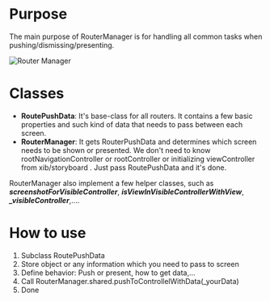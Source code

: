 # Purpose
The main purpose of RouterManager is for handling all common tasks when pushing/dismissing/presenting.   

![Router Manager](https://farm9.staticflickr.com/8566/29683846494_252708e59e_o_d.jpg)

# Classes
+ **RoutePushData**: It's base-class for all routers. It contains a few basic properties and such kind of data that needs to pass between each screen.
+ **RouterManager**: It gets RouterPushData and determines which screen needs to be shown or presented. We don't need to know rootNavigationController or rootController or initializing viewController from xib/storyboard . Just pass RoutePushData and it's done.
  
RouterManager also implement a few helper classes, such as ***screenshotForVisibleController***, ***isViewInVisibleControllerWithView***, ***_visibleController***,....

# How to use
1. Subclass RoutePushData
2. Store object or any information which you need to pass to screen
3. Define behavior: Push or present, how to get data,...
4. Call RouterManager.shared.pushToControllelWithData(_yourData)
5. Done